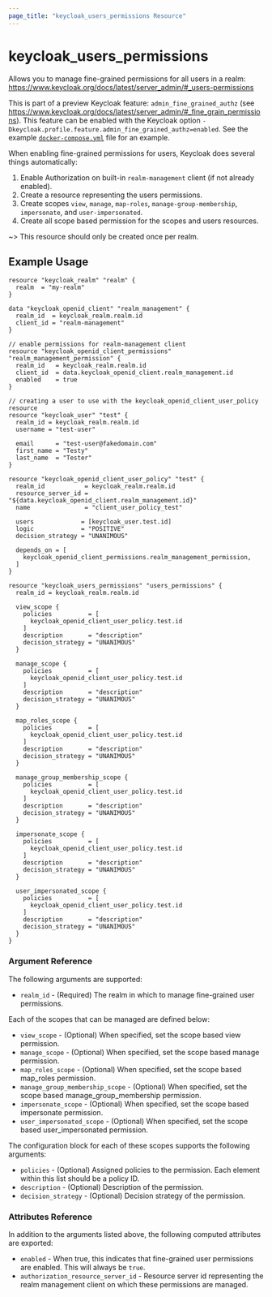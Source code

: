 ```yaml
---
page_title: "keycloak_users_permissions Resource"
---
```


# keycloak_users_permissions

Allows you to manage fine-grained permissions for all users in a realm: https://www.keycloak.org/docs/latest/server_admin/#_users-permissions

This is part of a preview Keycloak feature: `admin_fine_grained_authz` (see https://www.keycloak.org/docs/latest/server_admin/#_fine_grain_permissions).
This feature can be enabled with the Keycloak option `-Dkeycloak.profile.feature.admin_fine_grained_authz=enabled`. See the
example [`docker-compose.yml`](https://github.com/charlesderek/terraform-w-keycloak/blob/898094df6b3e01c3404981ce7ca268142d6ff0e5/docker-compose.yml#L21) file for an example.

When enabling fine-grained permissions for users, Keycloak does several things automatically:
1. Enable Authorization on built-in `realm-management` client (if not already enabled).
1. Create a resource representing the users permissions.
1. Create scopes `view`, `manage`, `map-roles`, `manage-group-membership`, `impersonate`, and `user-impersonated`.
1. Create all scope based permission for the scopes and users resources.

~> This resource should only be created once per realm.

## Example Usage

```hcl
resource "keycloak_realm" "realm" {
  realm  = "my-realm"
}

data "keycloak_openid_client" "realm_management" {
  realm_id  = keycloak_realm.realm.id
  client_id = "realm-management"
}

// enable permissions for realm-management client
resource "keycloak_openid_client_permissions" "realm_management_permission" {
  realm_id   = keycloak_realm.realm.id
  client_id  = data.keycloak_openid_client.realm_management.id
  enabled    = true
}

// creating a user to use with the keycloak_openid_client_user_policy resource
resource "keycloak_user" "test" {
  realm_id = keycloak_realm.realm.id
  username = "test-user"

  email      = "test-user@fakedomain.com"
  first_name = "Testy"
  last_name  = "Tester"
}

resource "keycloak_openid_client_user_policy" "test" {
  realm_id           = keycloak_realm.realm.id
  resource_server_id = "${data.keycloak_openid_client.realm_management.id}"
  name               = "client_user_policy_test"

  users             = [keycloak_user.test.id]
  logic             = "POSITIVE"
  decision_strategy = "UNANIMOUS"

  depends_on = [
    keycloak_openid_client_permissions.realm_management_permission,
  ]
}

resource "keycloak_users_permissions" "users_permissions" {
  realm_id = keycloak_realm.realm.id

  view_scope {
    policies          = [
      keycloak_openid_client_user_policy.test.id
    ]
    description       = "description"
    decision_strategy = "UNANIMOUS"
  }

  manage_scope {
    policies          = [
      keycloak_openid_client_user_policy.test.id
    ]
    description       = "description"
    decision_strategy = "UNANIMOUS"
  }

  map_roles_scope {
    policies          = [
      keycloak_openid_client_user_policy.test.id
    ]
    description       = "description"
    decision_strategy = "UNANIMOUS"
  }

  manage_group_membership_scope {
    policies          = [
      keycloak_openid_client_user_policy.test.id
    ]
    description       = "description"
    decision_strategy = "UNANIMOUS"
  }

  impersonate_scope {
    policies          = [
      keycloak_openid_client_user_policy.test.id
    ]
    description       = "description"
    decision_strategy = "UNANIMOUS"
  }

  user_impersonated_scope {
    policies          = [
      keycloak_openid_client_user_policy.test.id
    ]
    description       = "description"
    decision_strategy = "UNANIMOUS"
  }
}
```

### Argument Reference

The following arguments are supported:

- `realm_id` - (Required) The realm in which to manage fine-grained user permissions.

Each of the scopes that can be managed are defined below:

- `view_scope` - (Optional) When specified, set the scope based view permission.
- `manage_scope` - (Optional) When specified, set the scope based manage permission.
- `map_roles_scope` - (Optional) When specified, set the scope based map_roles permission.
- `manage_group_membership_scope` - (Optional) When specified, set the scope based manage_group_membership permission.
- `impersonate_scope` - (Optional) When specified, set the scope based impersonate permission.
- `user_impersonated_scope` - (Optional) When specified, set the scope based user_impersonated permission.

The configuration block for each of these scopes supports the following arguments:

- `policies` - (Optional) Assigned policies to the permission. Each element within this list should be a policy ID.
- `description` - (Optional) Description of the permission.
- `decision_strategy` - (Optional) Decision strategy of the permission.

### Attributes Reference

In addition to the arguments listed above, the following computed attributes are exported:

- `enabled` - When true, this indicates that fine-grained user permissions are enabled. This will always be `true`.
- `authorization_resource_server_id` - Resource server id representing the realm management client on which these permissions are managed.

